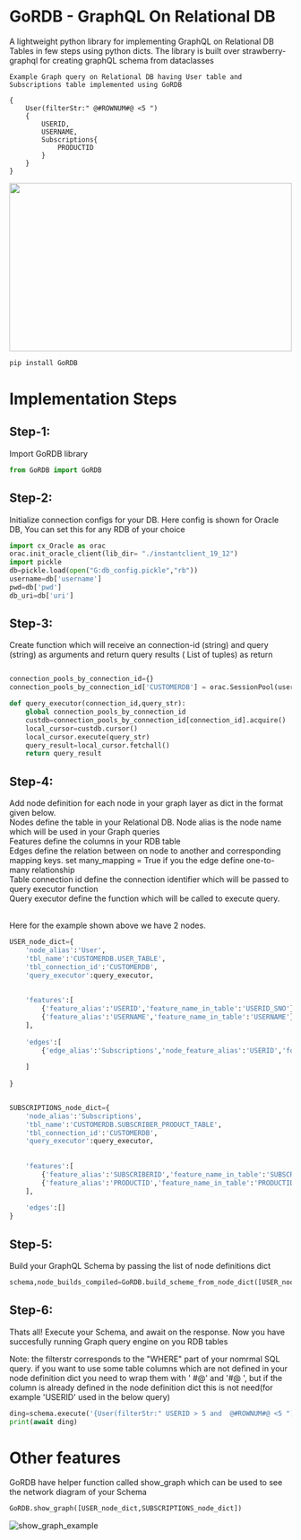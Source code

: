 # GoRDB - GraphQL On Relational DB
A lightweight python library for implementing GraphQL on Relational DB Tables in few steps using python dicts. The library is built over strawberry-graphql for creating graphQL schema from dataclasses

```
Example Graph query on Relational DB having User table and Subscriptions table implemented using GoRDB

{
    User(filterStr:" @#ROWNUM#@ <5 ")
    {
        USERID,
        USERNAME,
        Subscriptions{
            PRODUCTID
        }
    }
}
```

<img src="https://user-images.githubusercontent.com/15811701/137274030-0b3b2bc6-f928-4d61-866f-c5dfd7488960.PNG" width="100%" height="300px"/>

```python
pip install GoRDB
```

<H1> Implementation Steps</H1>

<h2>Step-1:</h2>
Import GoRDB library

```python
from GoRDB import GoRDB
```

<h2>Step-2:</h2>
Initialize connection configs for your DB. Here config is shown for Oracle DB, You can set this for any RDB of your choice

```python
import cx_Oracle as orac
orac.init_oracle_client(lib_dir= "./instantclient_19_12")
import pickle
db=pickle.load(open("G:db_config.pickle","rb"))
username=db['username']
pwd=db['pwd']
db_uri=db['uri']
```

<h2>Step-3:</h2> 
Create function which will receive an connection-id (string) and query (string) as arguments and return query results ( List of tuples) as return

```python

connection_pools_by_connection_id={}
connection_pools_by_connection_id['CUSTOMERDB'] = orac.SessionPool(username, pwd, db_uri,min = 5, max = 20, increment = 5, threaded = True,getmode = orac.SPOOL_ATTRVAL_WAIT)

def query_executor(connection_id,query_str):
    global connection_pools_by_connection_id
    custdb=connection_pools_by_connection_id[connection_id].acquire()
    local_cursor=custdb.cursor()
    local_cursor.execute(query_str)
    query_result=local_cursor.fetchall()   
    return query_result
```

<h2>Step-4:</h2> 

Add node definition for each node in your graph layer as dict in the format given below. 
<br>Nodes define the table in your Relational DB. Node alias is the node name which will be used in your Graph queries
<br>Features define the columns in your RDB table
<br>Edges define the relation between on node to another and corresponding mapping keys. set many_mapping = True if you the edge define one-to-many relationship
<br>Table connection id define the connection identifier which will be passed to query executor function
<br>Query executor define the function which will be called to execute query.

<br>Here for the example shown above we have 2 nodes.

```python
USER_node_dict={
    'node_alias':'User',
    'tbl_name':'CUSTOMERDB.USER_TABLE',
    'tbl_connection_id':'CUSTOMERDB',
    'query_executor':query_executor,
    
    
    'features':[
        {'feature_alias':'USERID','feature_name_in_table':'USERID_SNO'},
        {'feature_alias':'USERNAME','feature_name_in_table':'USERNAME'},
    ],
    
    'edges':[
        {'edge_alias':'Subscriptions','node_feature_alias':'USERID','foreign_node_alias':'Subscriptions','foreignNode_feature_alias':'SUBSCRIBERID','many_mapping':True}
        
    ]
        
}


SUBSCRIPTIONS_node_dict={
    'node_alias':'Subscriptions',
    'tbl_name':'CUSTOMERDB.SUBSCRIBER_PRODUCT_TABLE',
    'tbl_connection_id':'CUSTOMERDB',
    'query_executor':query_executor,
    
    
    'features':[
        {'feature_alias':'SUBSCRIBERID','feature_name_in_table':'SUBSCRIBERID_IDX'},
        {'feature_alias':'PRODUCTID','feature_name_in_table':'PRODUCTID_IDX'},
    ],
    
    'edges':[]
}
```
<h2>Step-5:</h2> 
Build your GraphQL Schema by passing the list of node definitions dict

```python
schema,node_builds_compiled=GoRDB.build_scheme_from_node_dict([USER_node_dict,SUBSCRIPTIONS_node_dict])


```

<h2>Step-6:</h2>

Thats all! Execute your Schema, and await on the response. Now you have succesfully running Graph query engine on you RDB tables

Note: the filterstr corresponds to the "WHERE" part of your nomrmal SQL query. if you want to use some table columns which are not defined in your node definition dict you need to wrap them with ' #@' and '#@ ', but if the column is already defined in the node definition dict this is not need(for example 'USERID' used in the below query)

```python
ding=schema.execute('{User(filterStr:" USERID > 5 and  @#ROWNUM#@ <5 "){USERID,USERNAME,Subscriptions{PRODUCTID}}}')
print(await ding)
```


<H1> Other features </H1>

GoRDB have helper function called show_graph which can be used to see the network diagram of your Schema

```python
GoRDB.show_graph([USER_node_dict,SUBSCRIPTIONS_node_dict])
```

![show_graph_example](https://user-images.githubusercontent.com/15811701/137302776-1654a4eb-eb5b-4df9-b438-73cf1473c528.PNG)

